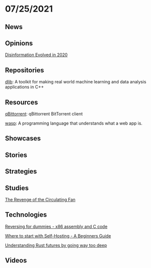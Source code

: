 # 07/25/2021

## News


## Opinions
[Disinformation Evolved in 2020](https://www.brookings.edu/techstream/how-disinformation-evolved-in-2020/)

## Repositories
[dlib](https://github.com/davisking/dlib): A toolkit for making real world machine learning and data analysis applications in C++

## Resources
[qBittorrent](https://github.com/qbittorrent/qBittorrent): qBittorrent BitTorrent client

[wasp](https://github.com/wasp-lang/wasp): A programming language that understands what a web app is.


## Showcases


## Stories


## Strategies


## Studies
[The Revenge of the Circulating Fan](https://www.lowtechmagazine.com/2014/09/circulating-fans-air-conditioning.html)

## Technologies
[Reversing for dummies - x86 assembly and C code](https://0x41.cf/reversing/2021/07/21/reversing-x86-and-c-code-for-beginners.html)

[Where to start with Self-Hosting - A Beginners Guide](https://cyberhost.uk/getting-started/)

[Understanding Rust futures by going way too deep](https://fasterthanli.me/articles/understanding-rust-futures-by-going-way-too-deep)

## Videos

